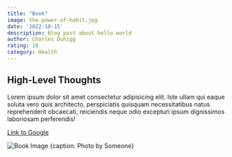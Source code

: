 ```yaml
---
title: "Book"
image: the-power-of-habit.jpg
date: '2022-10-15'
description: Blog post about hello world
author: Charles Duhigg 
rating: 10
category: Health
---
```


## High-Level Thoughts

Lorem ipsum dolor sit amet consectetur adipisicing elit. Iste ullam qui eaque soluta vero quis architecto, perspiciatis quisquam necessitatibus natus reprehenderit obcaecati, reiciendis neque odio excepturi ipsum dignissimos laboriosam perferendis!

[Link to Google](https://google.com)

![Book Image {caption: Photo by Someone}](the-power-of-habit.jpg)